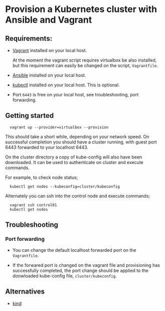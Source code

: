 Provision a Kubernetes cluster with Ansible and Vagrant
===========================================

## Requirements:

* [Vagrant](https://developer.hashicorp.com/vagrant/docs/installation) installed on your local host.

  At the moment the vagrant script requires virtualbox be also installed, but this requirement
  can easily be changed on the script, `Vagrantfile`.

* [Ansible](https://docs.ansible.com/ansible/latest/installation_guide/intro_installation.html) installed on your local host.

* [kubectl](https://kubernetes.io/docs/tasks/tools/install-kubectl-linux/#install-using-native-package-management) installed on your local host. This is optional.

* Port `6443` is free on your local host, see troubleshooting, port forwarding.

## Getting started

```commandline
  vagrant up --provider=virtualbox --provision
```

This should take a short while, depending on your network speed. On successful completion you should have a cluster running, with guest port 6443 forwarded to your localhost 6443.

On the cluster directory a copy of kube-config will also have been downloaded. It can be used to authenticate on cluster and execute commands.

For example, to check node status;

```commandline
  kubectl get nodes --kubeconfig=cluster/kubeconfig
```

Alternately you can ssh into the control node and execute commands;

```commandline
  vagrant ssh control01
  kubectl get nodes
```

## Troubleshooting

### Port forwarding

* You can change the default localhost forwarded port on the `Vagrantfile`.

* If the forwared port is changed on the vagrant file and provisioning has successfully completed, the port change should be applied to the donwloaded kube-config file, `cluster/kubeconfig`.

## Alternatives

* [kind](https://github.com/kubernetes-sigs/kind)
